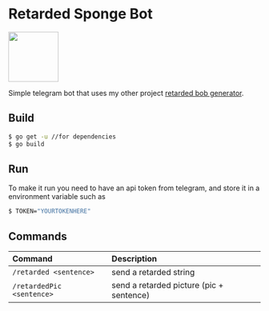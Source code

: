 # Retarded Sponge Bot

<img src=https://upload.wikimedia.org/wikipedia/commons/thumb/8/82/Telegram_logo.svg/800px-Telegram_logo.svg.png width=100/>

Simple telegram bot that uses my other project [retarded bob generator](https://github.com/nyc4m/retarded-bob-generator).



## Build

```bash
$ go get -u //for dependencies
$ go build
```

## Run
To make it run you need to have an api token from telegram, and store it in a environment variable such as 

```bash
$ TOKEN="YOURTOKENHERE"
```

## Commands

| Command         | Description            |
|:---------------|:----------------------|
| `/retarded <sentence>` | send a retarded string |
| `/retardedPic <sentence>` | send a retarded picture (pic + sentence) |

